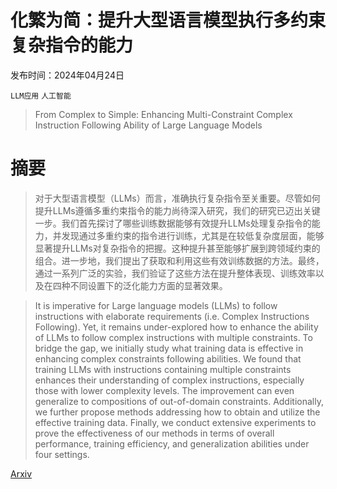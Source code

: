 # 化繁为简：提升大型语言模型执行多约束复杂指令的能力

发布时间：2024年04月24日

`LLM应用` `人工智能`

> From Complex to Simple: Enhancing Multi-Constraint Complex Instruction Following Ability of Large Language Models

# 摘要

> 对于大型语言模型（LLMs）而言，准确执行复杂指令至关重要。尽管如何提升LLMs遵循多重约束指令的能力尚待深入研究，我们的研究已迈出关键一步。我们首先探讨了哪些训练数据能够有效提升LLMs处理复杂指令的能力，并发现通过多重约束的指令进行训练，尤其是在较低复杂度层面，能够显著提升LLMs对复杂指令的把握。这种提升甚至能够扩展到跨领域约束的组合。进一步地，我们提出了获取和利用这些有效训练数据的方法。最终，通过一系列广泛的实验，我们验证了这些方法在提升整体表现、训练效率以及在四种不同设置下的泛化能力方面的显著效果。

> It is imperative for Large language models (LLMs) to follow instructions with elaborate requirements (i.e. Complex Instructions Following). Yet, it remains under-explored how to enhance the ability of LLMs to follow complex instructions with multiple constraints. To bridge the gap, we initially study what training data is effective in enhancing complex constraints following abilities. We found that training LLMs with instructions containing multiple constraints enhances their understanding of complex instructions, especially those with lower complexity levels. The improvement can even generalize to compositions of out-of-domain constraints. Additionally, we further propose methods addressing how to obtain and utilize the effective training data. Finally, we conduct extensive experiments to prove the effectiveness of our methods in terms of overall performance, training efficiency, and generalization abilities under four settings.

[Arxiv](https://arxiv.org/abs/2404.15846)
